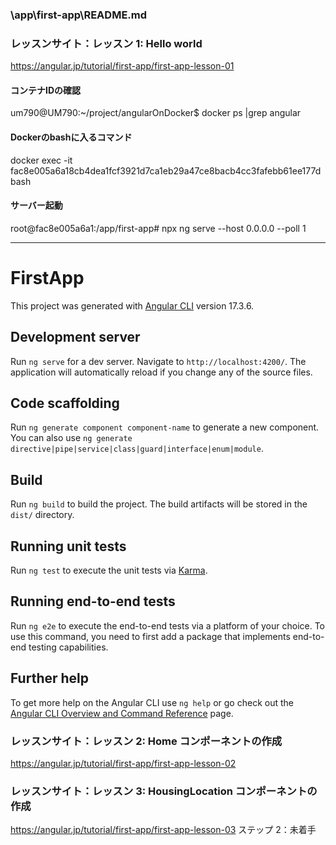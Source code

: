 ### \app\first-app\README.md

### レッスンサイト：レッスン 1: Hello world
https://angular.jp/tutorial/first-app/first-app-lesson-01

#### コンテナIDの確認
um790@UM790:~/project/angularOnDocker$ docker ps |grep angular

#### Dockerのbashに入るコマンド
docker exec -it fac8e005a6a18cb4dea1fcf3921d7ca1eb29a47ce8bacb4cc3fafebb61ee177d bash 

#### サーバー起動
root@fac8e005a6a1:/app/first-app# npx ng serve --host 0.0.0.0 --poll 1


---
# FirstApp

This project was generated with [Angular CLI](https://github.com/angular/angular-cli) version 17.3.6.

## Development server

Run `ng serve` for a dev server. Navigate to `http://localhost:4200/`. The application will automatically reload if you change any of the source files.

## Code scaffolding

Run `ng generate component component-name` to generate a new component. You can also use `ng generate directive|pipe|service|class|guard|interface|enum|module`.

## Build

Run `ng build` to build the project. The build artifacts will be stored in the `dist/` directory.

## Running unit tests

Run `ng test` to execute the unit tests via [Karma](https://karma-runner.github.io).

## Running end-to-end tests

Run `ng e2e` to execute the end-to-end tests via a platform of your choice. To use this command, you need to first add a package that implements end-to-end testing capabilities.

## Further help

To get more help on the Angular CLI use `ng help` or go check out the [Angular CLI Overview and Command Reference](https://angular.io/cli) page.



### レッスンサイト：レッスン 2: Home コンポーネントの作成
https://angular.jp/tutorial/first-app/first-app-lesson-02


### レッスンサイト：レッスン 3: HousingLocation コンポーネントの作成
https://angular.jp/tutorial/first-app/first-app-lesson-03
ステップ 2：未着手






